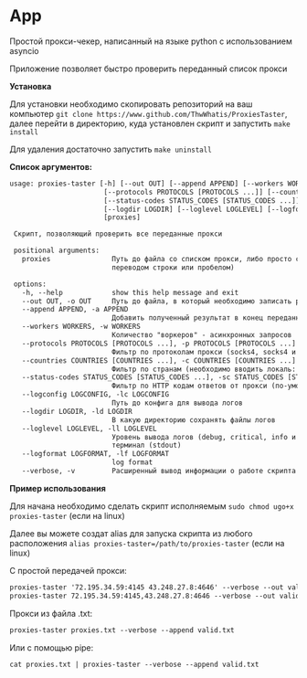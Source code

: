 # App

Простой прокси-чекер, написанный
на языке python с использованием
asyncio

Приложение позволяет быстро проверить
переданный список прокси

**Установка**

Для установки необходимо скопировать репозиторий
на ваш компьютер `git clone https://www.github.com/ThwWhatis/ProxiesTaster`,
далее перейти в директорию, куда установлен скрипт и запустить `make install`

Для удаления достаточно запустить `make uninstall`

**Список аргументов:**

```default
usage: proxies-taster [-h] [--out OUT] [--append APPEND] [--workers WORKERS]
                       [--protocols PROTOCOLS [PROTOCOLS ...]] [--countries COUNTRIES [COUNTRIES ...]]
                       [--status-codes STATUS_CODES [STATUS_CODES ...]] [--logconfig LOGCONFIG]
                       [--logdir LOGDIR] [--loglevel LOGLEVEL] [--logformat LOGFORMAT] [--verbose]
                       [proxies]

 Скрипт, позволяющий проверить все переданные прокси

 positional arguments:
   proxies               Путь до файла со списком прокси, либо просто список прокси (разделенные
                         переводом строки или пробелом)

 options:
   -h, --help            show this help message and exit
   --out OUT, -o OUT     Путь до файла, в который необходимо записать результат
   --append APPEND, -a APPEND
                         Добавить полученный результат в конец переданного файла
   --workers WORKERS, -w WORKERS
                         Количество "воркеров" - асинхронных запросов
   --protocols PROTOCOLS [PROTOCOLS ...], -p PROTOCOLS [PROTOCOLS ...]
                         Фильтр по протоколам прокси (socks4, socks4 и т.д.)
   --countries COUNTRIES [COUNTRIES ...], -c COUNTRIES [COUNTRIES ...]
                         Фильтр по странам (необходимо вводить локаль: RU, EN, US и т.д.)
   --status-codes STATUS_CODES [STATUS_CODES ...], -sc STATUS_CODES [STATUS_CODES ...]
                         Фильтр по HTTP кодам ответов от прокси (по-умолчанию все)
   --logconfig LOGCONFIG, -lc LOGCONFIG
                         Путь до конфига для вывода логов
   --logdir LOGDIR, -ld LOGDIR
                         В какую директорию сохранять файлы логов
   --loglevel LOGLEVEL, -ll LOGLEVEL
                         Уровень вывода логов (debug, critical, info и т.д.) только для вывода в
                         терминал (stdout)
   --logformat LOGFORMAT, -lf LOGFORMAT
                         log format
   --verbose, -v         Расширенный вывод информации о работе скрипта
```

**Пример использования**

Для начана необходимо сделать скрипт
исполняемым `sudo chmod ugo+x proxies-taster`
(если на linux)

Далее вы можете создат alias для запуска
скрипта из любого расположения `alias proxies-taster=/path/to/proxies-taster`
(если на linux)

С простой передачей прокси:

```default
proxies-taster '72.195.34.59:4145 43.248.27.8:4646' --verbose --out valid.txt
proxies-taster 72.195.34.59:4145,43.248.27.8:4646 --verbose --out valid.txt
```

Прокси из файла .txt:

```default
proxies-taster proxies.txt --verbose --append valid.txt
```

Или с помощью pipe:

```default
cat proxies.txt | proxies-taster --verbose --append valid.txt
```
